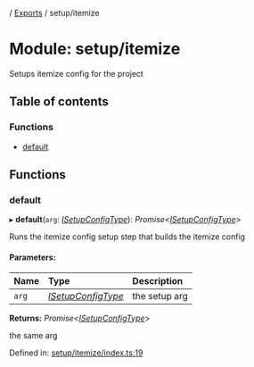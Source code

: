 [](../README.md) / [Exports](../modules.md) / setup/itemize

# Module: setup/itemize

Setups itemize config for the project

## Table of contents

### Functions

- [default](setup_itemize.md#default)

## Functions

### default

▸ **default**(`arg`: [*ISetupConfigType*](../interfaces/setup.isetupconfigtype.md)): *Promise*<[*ISetupConfigType*](../interfaces/setup.isetupconfigtype.md)\>

Runs the itemize config setup step that builds the itemize config

#### Parameters:

Name | Type | Description |
:------ | :------ | :------ |
`arg` | [*ISetupConfigType*](../interfaces/setup.isetupconfigtype.md) | the setup arg   |

**Returns:** *Promise*<[*ISetupConfigType*](../interfaces/setup.isetupconfigtype.md)\>

the same arg

Defined in: [setup/itemize/index.ts:19](https://github.com/onzag/itemize/blob/3efa2a4a/setup/itemize/index.ts#L19)
